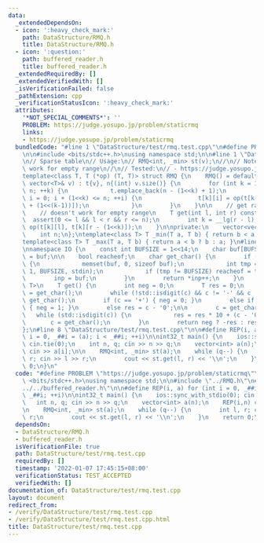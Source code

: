 ```yaml
---
data:
  _extendedDependsOn:
  - icon: ':heavy_check_mark:'
    path: DataStructure/RMQ.h
    title: DataStructure/RMQ.h
  - icon: ':question:'
    path: buffered_reader.h
    title: buffered_reader.h
  _extendedRequiredBy: []
  _extendedVerifiedWith: []
  _isVerificationFailed: false
  _pathExtension: cpp
  _verificationStatusIcon: ':heavy_check_mark:'
  attributes:
    '*NOT_SPECIAL_COMMENTS*': ''
    PROBLEM: https://judge.yosupo.jp/problem/staticrmq
    links:
    - https://judge.yosupo.jp/problem/staticrmq
  bundledCode: "#line 1 \"DataStructure/test/rmq.test.cpp\"\n#define PROBLEM \"https://judge.yosupo.jp/problem/staticrmq\"\
    \n\n#include <bits/stdc++.h>\nusing namespace std;\n\n#line 1 \"DataStructure/RMQ.h\"\
    \n// Sparse table\n// Usage:\n// RMQ<int, _min> st(v);\n//\n// Note:\n// - doesn't\
    \ work for empty range\n//\n// Tested:\n// - https://judge.yosupo.jp/problem/staticrmq\n\
    template<class T, T (*op) (T, T)> struct RMQ {\n    RMQ() = default;\n    RMQ(const\
    \ vector<T>& v) : t{v}, n{(int) v.size()} {\n        for (int k = 1; (1<<k) <=\
    \ n; ++k) {\n            t.emplace_back(n - (1<<k) + 1);\n            for (int\
    \ i = 0; i + (1<<k) <= n; ++i) {\n                t[k][i] = op(t[k-1][i], t[k-1][i\
    \ + (1<<(k-1))]);\n            }\n        }\n    }\n\n    // get range [l, r-1]\n\
    \    // doesn't work for empty range\n    T get(int l, int r) const {\n      \
    \  assert(0 <= l && l < r && r <= n);\n        int k = __lg(r - l);\n        return\
    \ op(t[k][l], t[k][r - (1<<k)]);\n    }\n\nprivate:\n    vector<vector<T>> t;\n\
    \    int n;\n};\ntemplate<class T> T _min(T a, T b) { return b < a ? b : a; }\n\
    template<class T> T _max(T a, T b) { return a < b ? b : a; }\n#line 2 \"buffered_reader.h\"\
    \nnamespace IO {\n    const int BUFSIZE = 1<<14;\n    char buf[BUFSIZE + 1], *inp\
    \ = buf;\n\n    bool reacheof;\n    char get_char() {\n        if (!*inp && !reacheof)\
    \ {\n            memset(buf, 0, sizeof buf);\n            int tmp = fread(buf,\
    \ 1, BUFSIZE, stdin);\n            if (tmp != BUFSIZE) reacheof = true;\n    \
    \        inp = buf;\n        }\n        return *inp++;\n    }\n    template<typename\
    \ T>\n    T get() {\n        int neg = 0;\n        T res = 0;\n        char c\
    \ = get_char();\n        while (!std::isdigit(c) && c != '-' && c != '+') c =\
    \ get_char();\n        if (c == '+') { neg = 0; }\n        else if (c == '-')\
    \ { neg = 1; }\n        else res = c - '0';\n\n        c = get_char();\n     \
    \   while (std::isdigit(c)) {\n            res = res * 10 + (c - '0');\n     \
    \       c = get_char();\n        }\n        return neg ? -res : res;\n    }\n\
    };\n#line 8 \"DataStructure/test/rmq.test.cpp\"\n\n#define REP(i, a) for (int\
    \ i = 0, _##i = (a); i < _##i; ++i)\n\nint32_t main() {\n    ios::sync_with_stdio(0);\
    \ cin.tie(0);\n    int n, q; cin >> n >> q;\n    vector<int> a(n);\n    REP(i,n)\
    \ cin >> a[i];\n\n    RMQ<int, _min> st(a);\n    while (q--) {\n        int l,\
    \ r; cin >> l >> r;\n        cout << st.get(l, r) << '\\n';\n    }\n    return\
    \ 0;\n}\n"
  code: "#define PROBLEM \"https://judge.yosupo.jp/problem/staticrmq\"\n\n#include\
    \ <bits/stdc++.h>\nusing namespace std;\n\n#include \"../RMQ.h\"\n#include \"\
    ../../buffered_reader.h\"\n\n#define REP(i, a) for (int i = 0, _##i = (a); i <\
    \ _##i; ++i)\n\nint32_t main() {\n    ios::sync_with_stdio(0); cin.tie(0);\n \
    \   int n, q; cin >> n >> q;\n    vector<int> a(n);\n    REP(i,n) cin >> a[i];\n\
    \n    RMQ<int, _min> st(a);\n    while (q--) {\n        int l, r; cin >> l >>\
    \ r;\n        cout << st.get(l, r) << '\\n';\n    }\n    return 0;\n}\n"
  dependsOn:
  - DataStructure/RMQ.h
  - buffered_reader.h
  isVerificationFile: true
  path: DataStructure/test/rmq.test.cpp
  requiredBy: []
  timestamp: '2022-01-07 17:45:15+08:00'
  verificationStatus: TEST_ACCEPTED
  verifiedWith: []
documentation_of: DataStructure/test/rmq.test.cpp
layout: document
redirect_from:
- /verify/DataStructure/test/rmq.test.cpp
- /verify/DataStructure/test/rmq.test.cpp.html
title: DataStructure/test/rmq.test.cpp
---
```

